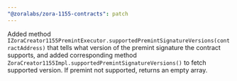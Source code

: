 ```yaml
---
"@zoralabs/zora-1155-contracts": patch
---
```


Added method `IZoraCreator1155PremintExecutor.supportedPremintSignatureVersions(contractAddress)` that tells what version of the premint signature the contract supports, and added corresponding method `ZoraCreator1155Impl.supportedPremintSignatureVersions()` to fetch supported version.  If premint not supported, returns an empty array.